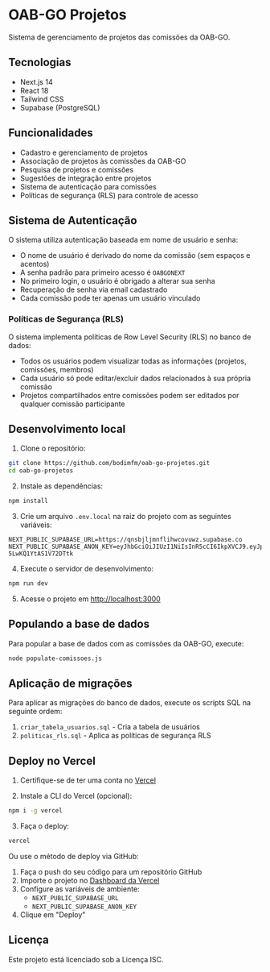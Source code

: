 # OAB-GO Projetos

Sistema de gerenciamento de projetos das comissões da OAB-GO.

## Tecnologias

- Next.js 14
- React 18
- Tailwind CSS
- Supabase (PostgreSQL)

## Funcionalidades

- Cadastro e gerenciamento de projetos
- Associação de projetos às comissões da OAB-GO
- Pesquisa de projetos e comissões
- Sugestões de integração entre projetos
- Sistema de autenticação para comissões
- Políticas de segurança (RLS) para controle de acesso

## Sistema de Autenticação

O sistema utiliza autenticação baseada em nome de usuário e senha:

- O nome de usuário é derivado do nome da comissão (sem espaços e acentos)
- A senha padrão para primeiro acesso é `OABGONEXT`
- No primeiro login, o usuário é obrigado a alterar sua senha
- Recuperação de senha via email cadastrado
- Cada comissão pode ter apenas um usuário vinculado

### Políticas de Segurança (RLS)

O sistema implementa políticas de Row Level Security (RLS) no banco de dados:

- Todos os usuários podem visualizar todas as informações (projetos, comissões, membros)
- Cada usuário só pode editar/excluir dados relacionados à sua própria comissão
- Projetos compartilhados entre comissões podem ser editados por qualquer comissão participante

## Desenvolvimento local

1. Clone o repositório:
```bash
git clone https://github.com/bodimfm/oab-go-projetos.git
cd oab-go-projetos
```

2. Instale as dependências:
```bash
npm install
```

3. Crie um arquivo `.env.local` na raiz do projeto com as seguintes variáveis:
```
NEXT_PUBLIC_SUPABASE_URL=https://qnsbjljmnflihwcovuwz.supabase.co
NEXT_PUBLIC_SUPABASE_ANON_KEY=eyJhbGciOiJIUzI1NiIsInR5cCI6IkpXVCJ9.eyJpc3MiOiJzdXBhYmFzZSIsInJlZiI6InFuc2JqbGptbmZsaWh3Y292dXd6Iiwicm9sZSI6ImFub24iLCJpYXQiOjE3NDY5NjcyNjQsImV4cCI6MjA2MjU0MzI2NH0.UWGXOyL8J7e11W_CE3zIo5bn-5LwKQ1YtAS1V72DTtk
```

4. Execute o servidor de desenvolvimento:
```bash
npm run dev
```

5. Acesse o projeto em [http://localhost:3000](http://localhost:3000)

## Populando a base de dados

Para popular a base de dados com as comissões da OAB-GO, execute:

```bash
node populate-comissoes.js
```

## Aplicação de migrações

Para aplicar as migrações do banco de dados, execute os scripts SQL na seguinte ordem:

1. `criar_tabela_usuarios.sql` - Cria a tabela de usuários
2. `politicas_rls.sql` - Aplica as políticas de segurança RLS

## Deploy no Vercel

1. Certifique-se de ter uma conta no [Vercel](https://vercel.com)

2. Instale a CLI do Vercel (opcional):
```bash
npm i -g vercel
```

3. Faça o deploy:
```bash
vercel
```

Ou use o método de deploy via GitHub:

1. Faça o push do seu código para um repositório GitHub
2. Importe o projeto no [Dashboard da Vercel](https://vercel.com/dashboard)
3. Configure as variáveis de ambiente:
   - `NEXT_PUBLIC_SUPABASE_URL`
   - `NEXT_PUBLIC_SUPABASE_ANON_KEY`
4. Clique em "Deploy"

## Licença

Este projeto está licenciado sob a Licença ISC. 